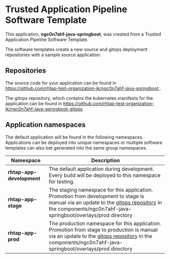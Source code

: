 # Trusted Application Pipeline Software Template

This application, **ngc0n7ahf-java-springboot**, was created from a Trusted Application Pipeline Software Template.

The software templates create a new source and gitops deployment repositories with a sample source application. 

## Repositories

The source code for your application can be found in [https://github.com/rhtap-test-organization-jk/ngc0n7ahf-java-springboot ](https://github.com/rhtap-test-organization-jk/ngc0n7ahf-java-springboot ).
 
The gitops repository, which contains the kubernetes manifests for the application can be found in 
[https://github.com/rhtap-test-organization-jk/ngc0n7ahf-java-springboot-gitops ](https://github.com/rhtap-test-organization-jk/ngc0n7ahf-java-springboot-gitops ) 

## Application namespaces 

The default application will be found in the following namespaces. Applications can be deployed into unique namespaces or multiple software templates can also bet generated into the same group namespaces.  

|  Namespace   |  Description   |  
| -------- | -------- |   
| **rhtap-app-development** | The default application during development. Every build will be deployed to this namespace for testing. | 
| **rhtap-app-stage** | The staging namespace for this application. Promotion from development to stage is manual via an update to the [gitops repository](https://github.com/rhtap-test-organization-jk/ngc0n7ahf-java-springboot-gitops ) in the components/ngc0n7ahf-java-springboot/overlays/prod directory |  
| **rhtap-app-prod** | The production namespace for this application. Promotion from stage to production is manual via an update to the [gitops repository](https://github.com/rhtap-test-organization-jk/ngc0n7ahf-java-springboot-gitops ) in the components/ngc0n7ahf-java-springboot/overlays/prod directory | 